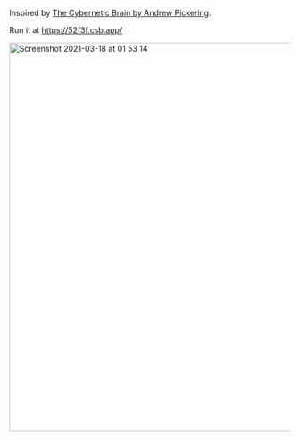 Inspired by [The Cybernetic Brain by Andrew Pickering](https://www.goodreads.com/book/show/7636063-the-cybernetic-brain).

Run it at https://52f3f.csb.app/

<img width="697" alt="Screenshot 2021-03-18 at 01 53 14" src="https://user-images.githubusercontent.com/237556/111561700-cc701200-878c-11eb-9a03-9bfde7079ff7.png">
